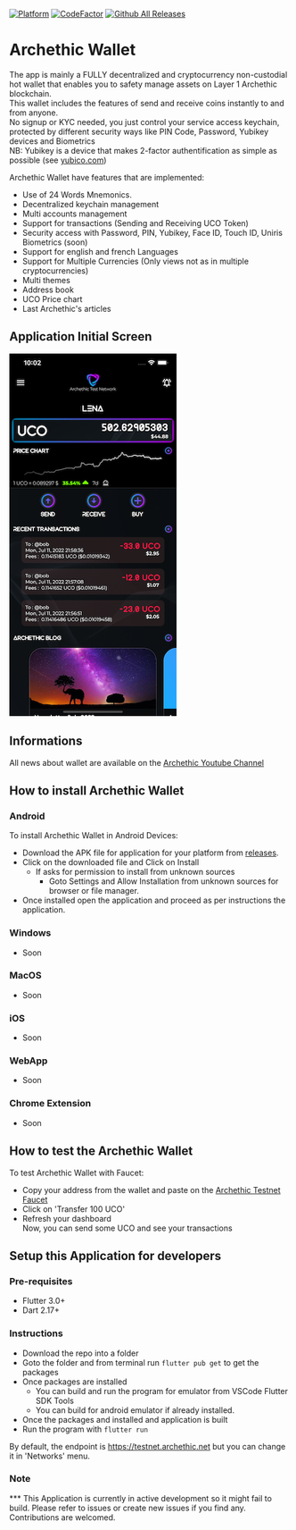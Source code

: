 [![Platform](https://img.shields.io/badge/Platform-Flutter-02569B?logo=flutter)](https://flutter.dev) [![CodeFactor](https://www.codefactor.io/repository/github/archethic-foundation/archethic-wallet/badge)](https://www.codefactor.io/repository/github/archethic-foundation/archethic-wallet)
[![Github All Releases](https://img.shields.io/github/downloads/archethic-foundation/archethic-wallet/total.svg)]()

# Archethic Wallet

The app is mainly a FULLY decentralized and cryptocurrency non-custodial hot wallet that enables you to safety manage assets on Layer 1 Archethic blockchain.</br>
This wallet includes the features of send and receive coins instantly to and from anyone.</br>
No signup or KYC needed, you just control your service access keychain, protected by different security ways like PIN Code, Password, Yubikey devices and Biometrics</br>
NB: Yubikey is a device that makes 2-factor authentification as simple as possible (see [yubico.com](https://www.yubico.com))</br>

Archethic Wallet have features that are implemented:
- Use of 24 Words Mnemonics.
- Decentralized keychain management
- Multi accounts management
- Support for transactions (Sending and Receiving UCO Token)
- Security access with Password, PIN, Yubikey, Face ID, Touch ID, Uniris Biometrics (soon)
- Support for english and french Languages
- Support for Multiple Currencies (Only views not as in multiple cryptocurrencies)
- Multi themes
- Address book
- UCO Price chart
- Last Archethic's articles

## Application Initial Screen
![Application Initial Screen](assets/screenshots/AppInit.png?v=20220711)

## Informations
All news about wallet are available on the [Archethic Youtube Channel](https://www.youtube.com/playlist?list=PL6GQEJjcIwHChTok4CJyw3lsmlvoJLnZK)

## How to install Archethic Wallet

### Android

To install Archethic Wallet in Android Devices:
- Download the APK file for application for your platform from [releases](https://github.com/archethic-foundation/archethic_mobile_wallet/releases).
- Click on the downloaded file and Click on Install
    - If asks for permission to install from unknown sources
        - Goto Settings and Allow Installation from unknown sources for browser or file manager.
- Once installed open the application and proceed as per instructions the application.

### Windows
- Soon

### MacOS
- Soon

### iOS
- Soon

### WebApp
- Soon

### Chrome Extension
- Soon

## How to test the Archethic Wallet

To test Archethic Wallet with Faucet:
- Copy your address from the wallet and paste on the [Archethic Testnet Faucet](https://testnet.archethic.net/faucet) 
- Click on 'Transfer 100 UCO'
- Refresh your dashboard</br>
Now, you can send some UCO and see your transactions

## Setup this Application for developers

### Pre-requisites
- Flutter 3.0+
- Dart 2.17+

### Instructions
- Download the repo into a folder
- Goto the folder and from terminal run `flutter pub get` to get the packages
- Once packages are installed 
    - You can build and run the program for emulator from VSCode Flutter SDK Tools
    - You can build for android emulator if already installed.
- Once the packages and installed and application is built
- Run the program with `flutter run`

By default, the endpoint is https://testnet.archethic.net but you can change it in 'Networks' menu.

### Note

*** This Application is currently in active development so it might fail to build. Please refer to issues or create new issues if you find any. Contributions are welcomed.
